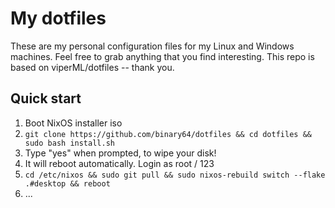 # My dotfiles

These are my personal configuration files for my Linux and Windows machines. Feel free to grab anything that you find interesting. This repo is based on viperML/dotfiles -- thank you.

## Quick start

1. Boot NixOS installer iso
2. `git clone https://github.com/binary64/dotfiles && cd dotfiles && sudo bash install.sh`
3. Type "yes" when prompted, to wipe your disk!
4. It will reboot automatically. Login as root / 123
5. `cd /etc/nixos && sudo git pull && sudo nixos-rebuild switch --flake .#desktop && reboot`
6. ...
